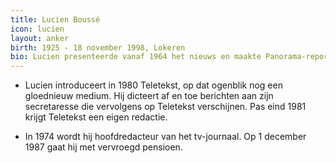 ```yaml
---
title: Lucien Boussé
icon: lucien
layout: anker
birth: 1925 - 18 november 1998, Lokeren
bio: Lucien presenteerde vanaf 1964 het nieuws en maakte Panorama-reportages.
---
```


* Lucien introduceert in 1980 Teletekst, op dat ogenblik nog een gloednieuw medium. Hij dicteert af en toe berichten aan zijn secretaresse die vervolgens op Teletekst verschijnen. Pas eind 1981 krijgt Teletekst een eigen redactie.

* In 1974 wordt hij hoofdredacteur van het tv-journaal. Op 1 december 1987 gaat hij met vervroegd pensioen.
